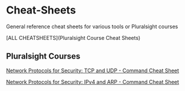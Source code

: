 # Cheat-Sheets
General reference cheat sheets for various tools or Pluralsight courses

[ALL CHEATSHEETS](Pluralsight Course Cheat Sheets)

## Pluralsight Courses

[Network Protocols for Security: TCP and UDP - Command Cheat Sheet](/Pluralsight%20Course%20Cheat%20Sheets/Network%20Protocols%20for%20Security%20-%20TCP%20and%20UDP%20-%20Command%20Cheat%20Sheet.md)

[Network Protocols for Security: IPv4 and ARP - Command Cheat Sheet](/Pluralsight%20Course%20Cheat%20Sheets/Network%20Protocols%20for%20Security%20-%20IPv4%20and%20ARP%20-%20Command%20Cheat%20Sheet.md)
